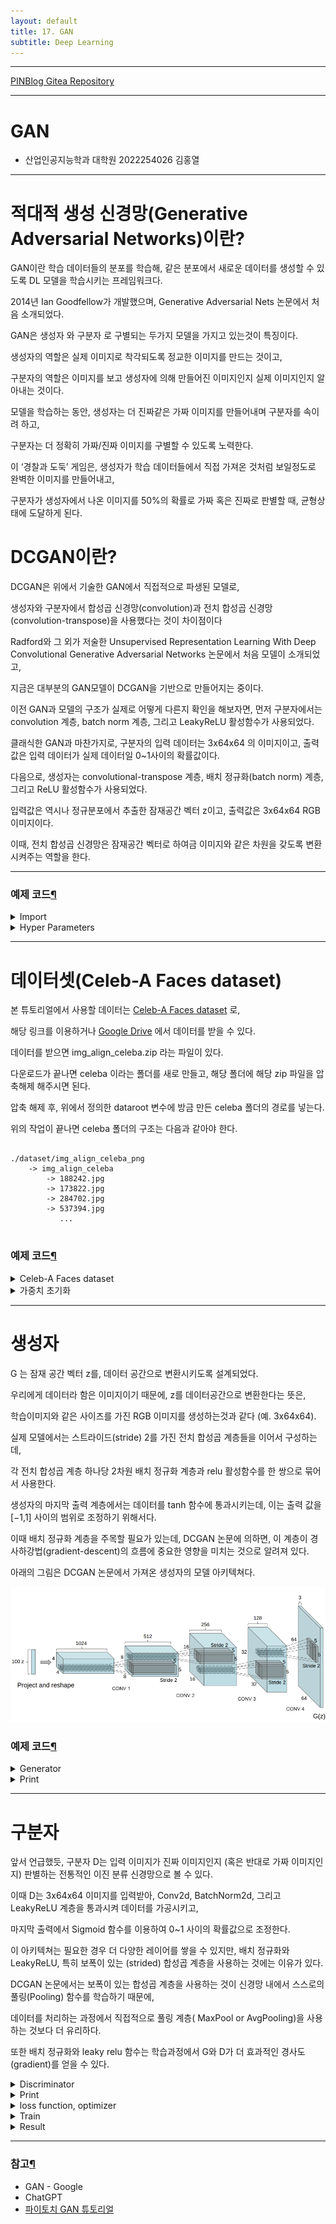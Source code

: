 ```yaml
---
layout: default
title: 17. GAN
subtitle: Deep Learning
---
```

-----

[PINBlog Gitea Repository](https://gitea.pinblog.codes/CBNU/17_GAN)

-----

# GAN
- 산업인공지능학과 대학원
    2022254026
        김홍열


---


# **적대적 생성 신경망(Generative Adversarial Networks)이란?**

GAN이란 학습 데이터들의 분포를 학습해, 같은 분포에서 새로운 데이터를 생성할 수 있도록 DL 모델을 학습시키는 프레임워크다. 

2014년 Ian Goodfellow가 개발했으며, Generative Adversarial Nets 논문에서 처음 소개되었다. 

GAN은 생성자 와 구분자 로 구별되는 두가지 모델을 가지고 있는것이 특징이다. 

생성자의 역할은 실제 이미지로 착각되도록 정교한 이미지를 만드는 것이고, 

구분자의 역할은 이미지를 보고 생성자에 의해 만들어진 이미지인지 실제 이미지인지 알아내는 것이다. 

모델을 학습하는 동안, 생성자는 더 진짜같은 가짜 이미지를 만들어내며 구분자를 속이려 하고, 

구분자는 더 정확히 가짜/진짜 이미지를 구별할 수 있도록 노력한다. 

이 ‘경찰과 도둑’ 게임은, 생성자가 학습 데이터들에서 직접 가져온 것처럼 보일정도로 완벽한 이미지를 만들어내고, 

구분자가 생성자에서 나온 이미지를 50%의 확률로 가짜 혹은 진짜로 판별할 때, 균형상태에 도달하게 된다.




# **DCGAN이란?**


DCGAN은 위에서 기술한 GAN에서 직접적으로 파생된 모델로, 

생성자와 구분자에서 합성곱 신경망(convolution)과 전치 합성곱 신경망(convolution-transpose)을 사용했다는 것이 차이점이다 

Radford와 그 외가 저술한 Unsupervised Representation Learning With Deep Convolutional Generative Adversarial Networks 논문에서 처음 모델이 소개되었고, 

지금은 대부분의 GAN모델이 DCGAN을 기반으로 만들어지는 중이다. 

이전 GAN과 모델의 구조가 실제로 어떻게 다른지 확인을 해보자면, 먼저 구분자에서는 convolution 계층, batch norm 계층, 그리고 LeakyReLU 활성함수가 사용되었다. 

클래식한 GAN과 마찬가지로, 구분자의 입력 데이터는 3x64x64 의 이미지이고, 출력값은 입력 데이터가 실제 데이터일 0~1사이의 확률값이다. 

다음으로, 생성자는 convolutional-transpose 계층, 배치 정규화(batch norm) 계층, 그리고 ReLU 활성함수가 사용되었다. 

입력값은 역시나 정규분포에서 추출한 잠재공간 벡터 z이고, 출력값은 3x64x64 RGB 이미지이다. 

이때, 전치 합성곱 신경망은 잠재공간 벡터로 하여금 이미지와 같은 차원을 갖도록 변환시켜주는 역할을 한다.


---

### 예제 코드[¶]()

<details>
<summary>Import</summary>
<div markdown="1">
  
```python

from __future__ import print_function
#%matplotlib inline
import argparse
import os
import random
import torch
import torch.nn as nn
import torch.nn.parallel
import torch.backends.cudnn as cudnn
import torch.optim as optim
import torch.utils.data
import torchvision.datasets as dset
import torchvision.transforms as transforms
import torchvision.utils as vutils
import numpy as np
import matplotlib.pyplot as plt
import matplotlib.animation as animation
from IPython.display import HTML

# 코드 실행결과의 동일성을 위해 무작위 시드를 설정합니다
manualSeed = 999
#manualSeed = random.randint(1, 10000) # 만일 새로운 결과를 원한다면 주석을 없애면 됩니다
print("Random Seed: ", manualSeed)
random.seed(manualSeed)
torch.manual_seed(manualSeed)


```

</div>
</details>

<details>
<summary>Hyper Parameters</summary>
<div markdown="1">

```python

# 데이터셋의 경로
dataroot = "./dataset/img_align_celeba_png"

# dataloader에서 사용할 쓰레드 수
workers = 2

# 배치 크기
batch_size = 128

# 이미지의 크기입니다. 모든 이미지를 변환하여 64로 크기가 통일됩니다.
image_size = 64

# 이미지의 채널 수로, RGB 이미지이기 때문에 3으로 설정합니다.
nc = 3

# 잠재공간 벡터의 크기 (예. 생성자의 입력값 크기)
nz = 100

# 생성자를 통과하는 특징 데이터들의 채널 크기
ngf = 64

# 구분자를 통과하는 특징 데이터들의 채널 크기
ndf = 64

# 학습할 에폭 수
num_epochs = 5

# 옵티마이저의 학습률
lr = 0.0002

# Adam 옵티마이저의 beta1 하이퍼파라미터
beta1 = 0.5

# 사용가능한 gpu 번호. CPU를 사용해야 하는경우 0으로 설정하세요
ngpu = 1


```

</div>
</details>


---

# **데이터셋(Celeb-A Faces dataset)**

본 튜토리얼에서 사용할 데이터는 [Celeb-A Faces dataset](http://mmlab.ie.cuhk.edu.hk/projects/CelebA.html) 로, 

해당 링크를 이용하거나 [Google Drive](https://drive.google.com/drive/folders/0B7EVK8r0v71pTUZsaXdaSnZBZzg) 에서 데이터를 받을 수 있다. 

데이터를 받으면 img_align_celeba.zip 라는 파일이 있다. 

다운로드가 끝나면 celeba 이라는 폴더를 새로 만들고, 해당 폴더에 해당 zip 파일을 압축해제 해주시면 된다. 

압축 해제 후, 위에서 정의한 dataroot 변수에 방금 만든 celeba 폴더의 경로를 넣는다.

위의 작업이 끝나면 celeba 폴더의 구조는 다음과 같아야 한다.

```

./dataset/img_align_celeba_png
    -> img_align_celeba
        -> 188242.jpg
        -> 173822.jpg
        -> 284702.jpg
        -> 537394.jpg
           ...


```
     

### 예제 코드[¶]()

<details>
<summary>Celeb-A Faces dataset</summary>
<div markdown="1">
      

```python

# 우리가 설정한 대로 이미지 데이터셋을 불러와 봅시다
# 먼저 데이터셋을 만듭니다
dataset = dset.ImageFolder(root=dataroot,
                           transform=transforms.Compose([
                               transforms.Resize(image_size),
                               transforms.CenterCrop(image_size),
                               transforms.ToTensor(),
                               transforms.Normalize((0.5, 0.5, 0.5), (0.5, 0.5, 0.5)),
                           ]))
# dataloader를 정의해봅시다
dataloader = torch.utils.data.DataLoader(dataset, batch_size=batch_size,
                                         shuffle=True, num_workers=workers)

# GPU 사용여부를 결정해 줍니다
device = torch.device("cuda:0" if (torch.cuda.is_available() and ngpu > 0) else "cpu")

# 학습 데이터들 중 몇가지 이미지들을 화면에 띄워봅시다
real_batch = next(iter(dataloader))
plt.figure(figsize=(8,8))
plt.axis("off")
plt.title("Training Images")
plt.imshow(np.transpose(vutils.make_grid(real_batch[0].to(device)[:64], padding=2, normalize=True).cpu(),(1,2,0)))


```

![dataset](/assets/img/gan/dataset.png)

</div>
</details>

<details>
<summary>가중치 초기화</summary>
<div markdown="1">

```python

# ``netG`` 와 ``netD`` 에 적용시킬 커스텀 가중치 초기화 함수
def weights_init(m):
    classname = m.__class__.__name__
    if classname.find('Conv') != -1:
        nn.init.normal_(m.weight.data, 0.0, 0.02)
    elif classname.find('BatchNorm') != -1:
        nn.init.normal_(m.weight.data, 1.0, 0.02)
        nn.init.constant_(m.bias.data, 0)


```

</div>
</details>


---

# 생성자 

G 는 잠재 공간 벡터 z를, 데이터 공간으로 변환시키도록 설계되었다.

우리에게 데이터라 함은 이미지이기 때문에, z를 데이터공간으로 변환한다는 뜻은, 

학습이미지와 같은 사이즈를 가진 RGB 이미지를 생성하는것과 같다 (예. 3x64x64). 

실제 모델에서는 스트라이드(stride) 2를 가진 전치 합성곱 계층들을 이어서 구성하는데, 

각 전치 합성곱 계층 하나당 2차원 배치 정규화 계층과 relu 활성함수를 한 쌍으로 묶어서 사용한다. 

생성자의 마지막 출력 계층에서는 데이터를 tanh 함수에 통과시키는데, 이는 출력 값을 [−1,1] 사이의 범위로 조정하기 위해서다. 

이때 배치 정규화 계층을 주목할 필요가 있는데, DCGAN 논문에 의하면, 이 계층이 경사하강법(gradient-descent)의 흐름에 중요한 영향을 미치는 것으로 알려져 있다. 

아래의 그림은 DCGAN 논문에서 가져온 생성자의 모델 아키텍쳐다.

![architecture](/assets/img/gan/architecture.png)

### 예제 코드[¶]()

<details>
<summary>Generator</summary>
<div markdown="1">
  
```python

# 생성자 코드

class Generator(nn.Module):
    def __init__(self, ngpu):
        super(Generator, self).__init__()
        self.ngpu = ngpu
        self.main = nn.Sequential(
            # 입력데이터 Z가 가장 처음 통과하는 전치 합성곱 계층입니다.
            nn.ConvTranspose2d( nz, ngf * 8, 4, 1, 0, bias=False),
            nn.BatchNorm2d(ngf * 8),
            nn.ReLU(True),
            # 위의 계층을 통과한 데이터의 크기. ``(ngf*8) x 4 x 4``
            nn.ConvTranspose2d(ngf * 8, ngf * 4, 4, 2, 1, bias=False),
            nn.BatchNorm2d(ngf * 4),
            nn.ReLU(True),
            # 위의 계층을 통과한 데이터의 크기. ``(ngf*4) x 8 x 8``
            nn.ConvTranspose2d( ngf * 4, ngf * 2, 4, 2, 1, bias=False),
            nn.BatchNorm2d(ngf * 2),
            nn.ReLU(True),
            # 위의 계층을 통과한 데이터의 크기. ``(ngf*2) x 16 x 16``
            nn.ConvTranspose2d( ngf * 2, ngf, 4, 2, 1, bias=False),
            nn.BatchNorm2d(ngf),
            nn.ReLU(True),
            # 위의 계층을 통과한 데이터의 크기. ``(ngf) x 32 x 32``
            nn.ConvTranspose2d( ngf, nc, 4, 2, 1, bias=False),
            nn.Tanh()
            # 위의 계층을 통과한 데이터의 크기. ``(nc) x 64 x 64``
        )

    def forward(self, input):
        return self.main(input)

# 생성자를 만듭니다
netG = Generator(ngpu).to(device)

# 필요한 경우 multi-GPU를 설정 해주세요
if (device.type == 'cuda') and (ngpu > 1):
    netG = nn.DataParallel(netG, list(range(ngpu)))

# 모든 가중치의 평균을 0( ``mean=0`` ), 분산을 0.02( ``stdev=0.02`` )로 초기화하기 위해
# ``weight_init`` 함수를 적용시킵니다
netG.apply(weights_init)

# 모델의 구조를 출력합니다
print(netG)


```

</div>
</details>


<details>
<summary>Print</summary>
<div markdown="1">

```plaintext

Generator(
  (main): Sequential(
    (0): ConvTranspose2d(100, 512, kernel_size=(4, 4), stride=(1, 1), bias=False)
    (1): BatchNorm2d(512, eps=1e-05, momentum=0.1, affine=True, track_running_stats=True)
    (2): ReLU(inplace=True)
    (3): ConvTranspose2d(512, 256, kernel_size=(4, 4), stride=(2, 2), padding=(1, 1), bias=False)
    (4): BatchNorm2d(256, eps=1e-05, momentum=0.1, affine=True, track_running_stats=True)
    (5): ReLU(inplace=True)
    (6): ConvTranspose2d(256, 128, kernel_size=(4, 4), stride=(2, 2), padding=(1, 1), bias=False)
    (7): BatchNorm2d(128, eps=1e-05, momentum=0.1, affine=True, track_running_stats=True)
    (8): ReLU(inplace=True)
    (9): ConvTranspose2d(128, 64, kernel_size=(4, 4), stride=(2, 2), padding=(1, 1), bias=False)
    (10): BatchNorm2d(64, eps=1e-05, momentum=0.1, affine=True, track_running_stats=True)
    (11): ReLU(inplace=True)
    (12): ConvTranspose2d(64, 3, kernel_size=(4, 4), stride=(2, 2), padding=(1, 1), bias=False)
    (13): Tanh()
  )
)


```

</div>
</details>

---

# 구분자

앞서 언급했듯, 구분자 D는 입력 이미지가 진짜 이미지인지 (혹은 반대로 가짜 이미지인지) 판별하는 전통적인 이진 분류 신경망으로 볼 수 있다.

이때 D는 3x64x64 이미지를 입력받아, Conv2d, BatchNorm2d, 그리고 LeakyReLU 계층을 통과시켜 데이터를 가공시키고, 

마지막 출력에서 Sigmoid 함수를 이용하여 0~1 사이의 확률값으로 조정한다. 

이 아키텍쳐는 필요한 경우 더 다양한 레이어를 쌓을 수 있지만, 배치 정규화와 LeakyReLU, 특히 보폭이 있는 (strided) 합성곱 계층을 사용하는 것에는 이유가 있다. 

DCGAN 논문에서는 보폭이 있는 합성곱 계층을 사용하는 것이 신경망 내에서 스스로의 풀링(Pooling) 함수를 학습하기 때문에, 

데이터를 처리하는 과정에서 직접적으로 풀링 계층( MaxPool or AvgPooling)을 사용하는 것보다 더 유리하다. 

또한 배치 정규화와 leaky relu 함수는 학습과정에서 G와 D가 더 효과적인 경사도(gradient)를 얻을 수 있다.

<details>
<summary>Discriminator</summary>
<div markdown="1">

```python

# 구분자 코드

class Discriminator(nn.Module):
    def __init__(self, ngpu):
        super(Discriminator, self).__init__()
        self.ngpu = ngpu
        self.main = nn.Sequential(
            # 입력 데이터의 크기는 ``(nc) x 64 x 64`` 입니다
            nn.Conv2d(nc, ndf, 4, 2, 1, bias=False),
            nn.LeakyReLU(0.2, inplace=True),
            # 위의 계층을 통과한 데이터의 크기. ``(ndf) x 32 x 32``
            nn.Conv2d(ndf, ndf * 2, 4, 2, 1, bias=False),
            nn.BatchNorm2d(ndf * 2),
            nn.LeakyReLU(0.2, inplace=True),
            # 위의 계층을 통과한 데이터의 크기. ``(ndf*2) x 16 x 16``
            nn.Conv2d(ndf * 2, ndf * 4, 4, 2, 1, bias=False),
            nn.BatchNorm2d(ndf * 4),
            nn.LeakyReLU(0.2, inplace=True),
            # 위의 계층을 통과한 데이터의 크기. ``(ndf*4) x 8 x 8``
            nn.Conv2d(ndf * 4, ndf * 8, 4, 2, 1, bias=False),
            nn.BatchNorm2d(ndf * 8),
            nn.LeakyReLU(0.2, inplace=True),
            # 위의 계층을 통과한 데이터의 크기. ``(ndf*8) x 4 x 4``
            nn.Conv2d(ndf * 8, 1, 4, 1, 0, bias=False),
            nn.Sigmoid()
        )

    def forward(self, input):
        return self.main(input)

# 구분자를 만듭니다
netD = Discriminator(ngpu).to(device)

# 필요한 경우 multi-GPU를 설정 해주세요
if (device.type == 'cuda') and (ngpu > 1):
    netD = nn.DataParallel(netD, list(range(ngpu)))

# 모든 가중치의 평균을 0( ``mean=0`` ), 분산을 0.02( ``stdev=0.02`` )로 초기화하기 위해
# ``weight_init`` 함수를 적용시킵니다
netD.apply(weights_init)

# 모델의 구조를 출력합니다
print(netD)


```

</div>
</details>

<details>
<summary>Print</summary>
<div markdown="1">

```plaintext

Discriminator(
  (main): Sequential(
    (0): Conv2d(3, 64, kernel_size=(4, 4), stride=(2, 2), padding=(1, 1), bias=False)
    (1): LeakyReLU(negative_slope=0.2, inplace=True)
    (2): Conv2d(64, 128, kernel_size=(4, 4), stride=(2, 2), padding=(1, 1), bias=False)
    (3): BatchNorm2d(128, eps=1e-05, momentum=0.1, affine=True, track_running_stats=True)
    (4): LeakyReLU(negative_slope=0.2, inplace=True)
    (5): Conv2d(128, 256, kernel_size=(4, 4), stride=(2, 2), padding=(1, 1), bias=False)
    (6): BatchNorm2d(256, eps=1e-05, momentum=0.1, affine=True, track_running_stats=True)
    (7): LeakyReLU(negative_slope=0.2, inplace=True)
    (8): Conv2d(256, 512, kernel_size=(4, 4), stride=(2, 2), padding=(1, 1), bias=False)
    (9): BatchNorm2d(512, eps=1e-05, momentum=0.1, affine=True, track_running_stats=True)
    (10): LeakyReLU(negative_slope=0.2, inplace=True)
    (11): Conv2d(512, 1, kernel_size=(4, 4), stride=(1, 1), bias=False)
    (12): Sigmoid()
  )
)


```

</div>
</details>


<details>
<summary>loss function, optimizer</summary>
<div markdown="1">

```python

# ``BCELoss`` 함수의 인스턴스를 초기화합니다
criterion = nn.BCELoss()

# 생성자의 학습상태를 확인할 잠재 공간 벡터를 생성합니다
fixed_noise = torch.randn(64, nz, 1, 1, device=device)

# 학습에 사용되는 참/거짓의 라벨을 정합니다
real_label = 1.
fake_label = 0.

# G와 D에서 사용할 Adam옵티마이저를 생성합니다
optimizerD = optim.Adam(netD.parameters(), lr=lr, betas=(beta1, 0.999))
optimizerG = optim.Adam(netG.parameters(), lr=lr, betas=(beta1, 0.999))


```

</div>
</details>

<details>
<summary>Train</summary>
<div markdown="1">

```python

# 학습 과정

# 학습상태를 체크하기 위해 손실값들을 저장합니다
img_list = []
G_losses = []
D_losses = []
iters = 0

print("Starting Training Loop...")
# 에폭(epoch) 반복
for epoch in range(num_epochs):
    # 한 에폭 내에서 배치 반복
    for i, data in enumerate(dataloader, 0):

        ############################
        # (1) D 신경망을 업데이트 합니다: log(D(x)) + log(1 - D(G(z)))를 최대화 합니다
        ###########################
        ## 진짜 데이터들로 학습을 합니다
        netD.zero_grad()
        # 배치들의 사이즈나 사용할 디바이스에 맞게 조정합니다
        real_cpu = data[0].to(device)
        b_size = real_cpu.size(0)
        label = torch.full((b_size,), real_label,
                           dtype=torch.float, device=device)
        # 진짜 데이터들로 이루어진 배치를 D에 통과시킵니다
        output = netD(real_cpu).view(-1)
        # 손실값을 구합니다
        errD_real = criterion(output, label)
        # 역전파의 과정에서 변화도를 계산합니다
        errD_real.backward()
        D_x = output.mean().item()

        ## 가짜 데이터들로 학습을 합니다
        # 생성자에 사용할 잠재공간 벡터를 생성합니다
        noise = torch.randn(b_size, nz, 1, 1, device=device)
        # G를 이용해 가짜 이미지를 생성합니다
        fake = netG(noise)
        label.fill_(fake_label)
        # D를 이용해 데이터의 진위를 판별합니다
        output = netD(fake.detach()).view(-1)
        # D의 손실값을 계산합니다
        errD_fake = criterion(output, label)
        # 역전파를 통해 변화도를 계산합니다. 이때 앞서 구한 변화도에 더합니다(accumulate)
        errD_fake.backward()
        D_G_z1 = output.mean().item()
        # 가짜 이미지와 진짜 이미지 모두에서 구한 손실값들을 더합니다
        # 이때 errD는 역전파에서 사용되지 않고, 이후 학습 상태를 리포팅(reporting)할 때 사용합니다
        errD = errD_real + errD_fake
        # D를 업데이트 합니다
        optimizerD.step()

        ############################
        # (2) G 신경망을 업데이트 합니다: log(D(G(z)))를 최대화 합니다
        ###########################
        netG.zero_grad()
        label.fill_(real_label)  # 생성자의 손실값을 구하기 위해 진짜 라벨을 이용할 겁니다
        # 우리는 방금 D를 업데이트했기 때문에, D에 다시 가짜 데이터를 통과시킵니다.
        # 이때 G는 업데이트되지 않았지만, D가 업데이트 되었기 때문에 앞선 손실값가 다른 값이 나오게 됩니다
        output = netD(fake).view(-1)
        # G의 손실값을 구합니다
        errG = criterion(output, label)
        # G의 변화도를 계산합니다
        errG.backward()
        D_G_z2 = output.mean().item()
        # G를 업데이트 합니다
        optimizerG.step()

        # 훈련 상태를 출력합니다
        if i % 50 == 0:
            print('[%d/%d][%d/%d]\tLoss_D: %.4f\tLoss_G: %.4f\tD(x): %.4f\tD(G(z)): %.4f / %.4f'
                  % (epoch, num_epochs, i, len(dataloader),
                     errD.item(), errG.item(), D_x, D_G_z1, D_G_z2))

        # 이후 그래프를 그리기 위해 손실값들을 저장해둡니다
        G_losses.append(errG.item())
        D_losses.append(errD.item())

        # fixed_noise를 통과시킨 G의 출력값을 저장해둡니다
        if (iters % 500 == 0) or ((epoch == num_epochs-1) and (i == len(dataloader)-1)):
            with torch.no_grad():
                fake = netG(fixed_noise).detach().cpu()
            img_list.append(vutils.make_grid(fake, padding=2, normalize=True))

        iters += 1


```

</div>
</details>

<details>
<summary>Result</summary>
<div markdown="1">

```python

plt.figure(figsize=(10,5))
plt.title("Generator and Discriminator Loss During Training")
plt.plot(G_losses,label="G")
plt.plot(D_losses,label="D")
plt.xlabel("iterations")
plt.ylabel("Loss")
plt.legend()
plt.show()


# G의 학습과정 시각화
fig = plt.figure(figsize=(8,8))
plt.axis("off")
ims = [[plt.imshow(np.transpose(i,(1,2,0)), animated=True)] for i in img_list]
ani = animation.ArtistAnimation(fig, ims, interval=1000, repeat_delay=1000, blit=True)

HTML(ani.to_jshtml())


## 진짜 이미지 vs 가짜 이미지

# dataloader에서 진짜 데이터들을 가져옵니다
real_batch = next(iter(dataloader))

# 진짜 이미지들을 화면에 출력합니다
plt.figure(figsize=(15,15))
plt.subplot(1,2,1)
plt.axis("off")
plt.title("Real Images")
plt.imshow(np.transpose(vutils.make_grid(real_batch[0].to(device)[:64], padding=5, normalize=True).cpu(),(1,2,0)))

# 가짜 이미지들을 화면에 출력합니다
plt.subplot(1,2,2)
plt.axis("off")
plt.title("Fake Images")
plt.imshow(np.transpose(img_list[-1],(1,2,0)))
plt.show()


```

![gan](/assets/img/gan/output1.png)
![gan](/assets/img/gan/output2.png)
![gan](/assets/img/gan/output3.png)


</div>
</details>


---

### 참고[¶]()

- GAN - Google
- ChatGPT
- [파이토치 GAN 튜토리얼](https://tutorials.pytorch.kr/beginner/dcgan_faces_tutorial.html)
